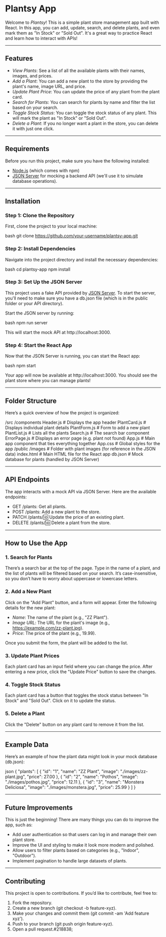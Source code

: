 # Plantsy App

Welcome to *Plantsy*! This is a simple plant store management app built with React. In this app, you can add, update, search, and delete plants, and even mark them as "In Stock" or "Sold Out". It's a great way to practice React and learn how to interact with APIs!

---

## Features

- *View Plants*: See a list of all the available plants with their names, images, and prices.
- *Add a Plant*: You can add a new plant to the store by providing the plant's name, image URL, and price.
- *Update Plant Price*: You can update the price of any plant from the plant card.
- *Search for Plants*: You can search for plants by name and filter the list based on your search.
- *Toggle Stock Status*: You can toggle the stock status of any plant. This will mark the plant as "In Stock" or "Sold Out".
- *Delete a Plant*: If you no longer want a plant in the store, you can delete it with just one click.

---

## Requirements

Before you run this project, make sure you have the following installed:

- [Node.js](https://nodejs.org/en/download/) (which comes with npm)
- [JSON Server](https://github.com/typicode/json-server) for mocking a backend API (we'll use it to simulate database operations).

---

## Installation

### Step 1: Clone the Repository

First, clone the project to your local machine:

bash
git clone https://github.com/your-username/plantsy-app.git


### Step 2: Install Dependencies

Navigate into the project directory and install the necessary dependencies:

bash
cd plantsy-app
npm install


### Step 3: Set Up the JSON Server

This project uses a fake API provided by [JSON Server](https://github.com/typicode/json-server). To start the server, you'll need to make sure you have a db.json file (which is in the public folder or your API directory).

Start the JSON server by running:

bash
npm run server


This will start the mock API at http://localhost:3000.

### Step 4: Start the React App

Now that the JSON Server is running, you can start the React app:

bash
npm start


Your app will now be available at http://localhost:3000. You should see the plant store where you can manage plants!

---

## Folder Structure

Here’s a quick overview of how the project is organized:


/src
  /components
    Header.js         # Displays the app header
    PlantCard.js      # Displays individual plant details
    PlantForm.js      # Form to add a new plant
    PlantList.js      # Lists all the plants
    Search.js         # The search bar component
    ErrorPage.js      # Displays an error page (e.g. plant not found)
  App.js              # Main app component that ties everything together
  App.css             # Global styles for the app
/public
  /images             # Folder with plant images (for reference in the JSON data)
  index.html          # Main HTML file for the React app
  db.json             # Mock database for plants (handled by JSON Server)


---

## API Endpoints

The app interacts with a mock API via JSON Server. Here are the available endpoints:

- GET /plants: Get all plants.
- POST /plants: Add a new plant to the store.
- PATCH /plants/:id: Update the price of an existing plant.
- DELETE /plants/:id: Delete a plant from the store.

---

## How to Use the App

### 1. Search for Plants
There’s a search bar at the top of the page. Type in the name of a plant, and the list of plants will be filtered based on your search. It’s case-insensitive, so you don’t have to worry about uppercase or lowercase letters.

### 2. Add a New Plant
Click on the "Add Plant" button, and a form will appear. Enter the following details for the new plant:
- *Name*: The name of the plant (e.g., "ZZ Plant").
- *Image URL*: The URL for the plant's image (e.g., https://example.com/zz-plant.jpg).
- *Price*: The price of the plant (e.g., 19.99).

Once you submit the form, the plant will be added to the list.

### 3. Update Plant Prices
Each plant card has an input field where you can change the price. After entering a new price, click the "Update Price" button to save the changes.

### 4. Toggle Stock Status
Each plant card has a button that toggles the stock status between "In Stock" and "Sold Out". Click on it to update the status.

### 5. Delete a Plant
Click the "Delete" button on any plant card to remove it from the list.

---

## Example Data

Here’s an example of how the plant data might look in your mock database (db.json):

json
{
  "plants": [
    {
      "id": "1",
      "name": "ZZ Plant",
      "image": "./images/zz-plant.jpg",
      "price": 27.00
    },
    {
      "id": "2",
      "name": "Pothos",
      "image": "./images/pothos.jpg",
      "price": 12.11
    },
    {
      "id": "3",
      "name": "Monstera Deliciosa",
      "image": "./images/monstera.jpg",
      "price": 25.99
    }
  ]
}


---

## Future Improvements

This is just the beginning! There are many things you can do to improve the app, such as:

- Add user authentication so that users can log in and manage their own plant store.
- Improve the UI and styling to make it look more modern and polished.
- Allow users to filter plants based on categories (e.g., "Indoor", "Outdoor").
- Implement pagination to handle large datasets of plants.

---

## Contributing

This project is open to contributions. If you’d like to contribute, feel free to:

1. Fork the repository.
2. Create a new branch (git checkout -b feature-xyz).
3. Make your changes and commit them (git commit -am 'Add feature xyz').
4. Push to your branch (git push origin feature-xyz).
5. Open a pull request.#218838;
    
  
